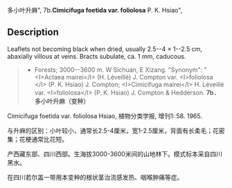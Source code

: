 多小叶升麻",
7b.**Cimicifuga foetida var. foliolosa** P. K. Hsiao",

## Description
Leaflets not becoming black when dried, usually 2.5--4 × 1--2.5 cm, abaxially villous at veins. Bracts subulate, ca. 1 mm, caducous.

> * Forests; 3000--3600 m. W Sichuan, E Xizang.
  "Synonym": "&lt;I&gt;Actaea mairei&lt;/I&gt; (H. Léveillé) J. Compton var. &lt;I&gt;foliolosa &lt;/I&gt; (P. K. Hsiao) J. Compton; &lt;I&gt;Cimicifuga mairei&lt;/I&gt; H. Léveillé var. &lt;I&gt;foliolosa&lt;/I&gt; (P. K. Hsiao) J. Compton &amp; Hedderson.
**7b．多小叶升麻（变种）**

Cimicifuga foetida var. foliolosa Hsiao, 植物分类学报, 增刊1: 58. 1965.

与升麻的区别：小叶较小，通常长2.5-4厘米，宽1-2.5厘米，背面有长柔毛；花密集；花梗通常比花短。

产西藏东部、四川西部。生海拔3000-3600米间的山地林下。模式标本采自四川黑水。

在四川若尔盖一带用本变种的根状茎治流感发热、咽喉肿痛等症。
